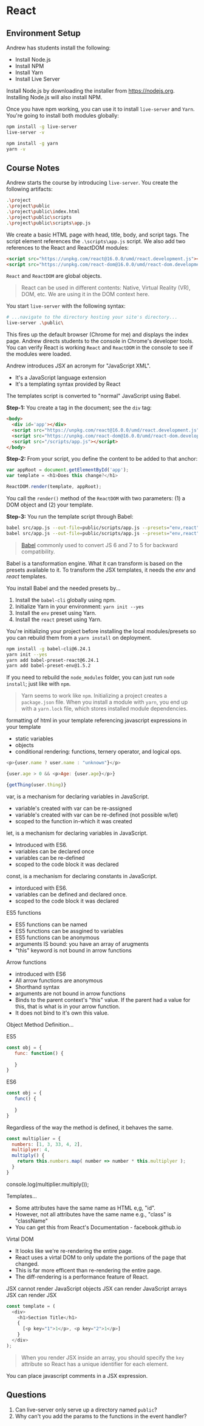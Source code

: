 # React

## Environment Setup

Andrew has students install the following:

- Install Node.js
- Install NPM
- Install Yarn
- Install Live Server

Install Node.js by downloading the installer from https://nodejs.org. Installing Node.js will also install NPM.

Once you have npm working, you can use it to install `live-server` and `Yarn`. You're going to install both modules globally:

```sh
npm install -g live-server
live-server -v

npm install -g yarn
yarn -v
```

## Course Notes

Andrew starts the course by introducing `live-server`. You create the following artifacts:

```sh
.\project
.\project\public
.\project\public\index.html
.\project\public\scripts
.\project\public\scripts\app.js
```

We create a basic HTML page with head, title, body, and script tags. The script element references the `.\scripts\app.js` script. We also add two references to the React and ReactDOM modules:

```html
<script src="https://unpkg.com/react@16.0.0/umd/react.development.js"></script>
<script src="https://unpkg.com/react-dom@16.0.0/umd/react-dom.development.js"></script>
```

`React` and `ReactDOM` are global objects.

> React can be used in different contents: Native, Virtual Reality (VR), DOM, etc. We are using it in the DOM context here.

You start `live-server` with the following syntax:

```sh
# ...navigate to the directory hosting your site's directory...
live-server .\public\
```

This fires up the default browser (Chrome for me) and displays the index page. Andrew directs students to the console in Chrome's developer tools. You can verify React is working `React` and `ReactDOM` in the console to see if the modules were loaded.

Andrew introduces *JSX* an acronym for "JavaScript XML".

- It's a JavaScript language extension
- It's a templating syntax provided by React

The templates script is converted to "normal" JavaScript using Babel.

**Step-1:**  You create a tag in the document; see the `div` tag: 

```html
<body>
  <div id='app'></div>
  <script src="https://unpkg.com/react@16.0.0/umd/react.development.js"></script>
  <script src="https://unpkg.com/react-dom@16.0.0/umd/react-dom.development.js"></script>
  <script src="/scripts/app.js"></script>
</body>
```

**Step-2:** From your script, you define the content to be added to that anchor: 

```javascript
var appRoot = document.getElementById('app');
var template = <h1>Does this change?</h1>

ReactDOM.render(template, appRoot);
```

You call the `render()` method of the `ReactDOM` with two parameters: (1) a DOM object and (2) your template.

**Step-3:** You run the template script through Babel:

```sh
babel src/app.js --out-file=public/scripts/app.js --presets="env,react"
babel src/app.js --out-file=public/scripts/app.js --presets="env,react" --watch
```

>  [Babel](|babeljs.io) commonly used to convert JS 6 and 7 to 5 for backward compatibility.

Babel is a tansformation engine. What it can transform is based on the presets available to it. To transform the JSX templates, it needs the *env* and *react* templates.

You install Babel and the needed presets by...

1. Install the `babel-cli` globally using npm.
2. Initialize Yarn in your environment: `yarn init --yes`
3. Install the `env` preset using Yarn.
4. Install the `react` preset using Yarn.  

You're initializing your project before installing the local modules/presets so you can rebuild them from a `yarn install` on deployment.

```sh
npm install -g babel-cli@6.24.1
yarn init --yes
yarn add babel-preset-react@6.24.1
yarn add babel-preset-env@1.5.2
```

If you need to rebuild the `node_modules` folder, you can just run `node install`; just like with `npm`.

> Yarn seems to work like `npm`. Initializing a project creates a `package.json` file. When you install a module with `yarn`, you end up with a `yarn.lock` file, which stores installed module dependencies.

formatting of html in your template
referencing javascript expressions in your template
- static variables
- objects
- conditional rendering: functions, ternery operator, and logical ops.

```javascript
<p>{user.name ? user.name : "unknown"}</p>
```

```javascript
{user.age > 0 && <p>Age: {user.age}</p>}
```

```javascript
{getThing(user.thing)}
```

var, is a mechanism for declaring variables in JavaScript.
- variable's created with var can be re-assigned
- variable's created with var can be re-defined (not possible w/let)
- scoped to the function in-which it was created

let, is a mechanism for declaring variables in JavaScript.
- Introduced with ES6.
- variables can be declared once
- variables can be re-defined
- scoped to the code block it was declared

const, is a mechanism for declaring constants in JavaScript.
- intorduced with ES6.
- variables can be defined and declared once.
- scoped to the code block it was declared

ES5 functions
- ES5 functions can be named
- ES5 functions can be assgined to variables
- ES5 functions can be anonymous
- arguments IS bound: you have an array of arugments
- "this" keyword is not bound in arrow functions
 
Arrow functions
- introduced with ES6
- All arrow functions are anonymous
- Shorthand syntax
- arguments are not bound in arrow functions
- Binds to the parent context's "this" value. If the parent had a value for 
  this, that is what is in your arrow function.
- It does not bind to it's own this value.

Object Method Definition...

ES5

```javascript
const obj = {
   func: function() {
   
   }
}
```

ES6

```javascript
const obj = {
   func() {
   
   }
}
```

Regardless of the way the method is defined, it behaves the same.


```javascript
const multiplier = {
  numbers: [1, 3, 33, 4, 2],
  multiplyer: 4,
  multiply() {
  	return this.numbers.map( number => number * this.multiplyer );
  }
}
```

console.log(multiplier.multiply());


Templates...

- Some attributes have the same name as HTML e,g, "id".
- However, not all attributes have the same name e.g., "class" is "className"
- You can get this from React's Documentation - facebook.github.io

Virtal DOM
- It looks like we're re-rendering the entire page.
- React uses a virtal DOM to only update the portions of the page that changed.
- This is far more efficent than re-rendering the entire page.
- The diff-rendering is a performance feature of React.

JSX cannot render JavaScript objects
JSX can render JavaScript arrays
JSX can render JSX

```javascript
const template = (
  <div>
    <h1>Section Title</h1>
    {
      [<p key="1">1</p>, <p key="2">1</p>]
    }
  </div>
);
```
> When you render JSX inside an array, you should specify the `key` attribute so React has a unique identifier for each element.

You can place javascript comments in a JSX expression.

## Questions

1. Can live-server only serve up a directory named `public`?
2. Why can't you add the params to the functions in the event handler?